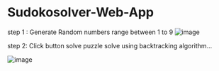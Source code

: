 # Sudokosolver-Web-App

step 1 : Generate Random numbers range between 1 to 9
![image](https://user-images.githubusercontent.com/87563885/193793778-9e05143e-6242-45f7-a9d8-9b8349a8b6bf.png)

step 2: Click button solve puzzle solve using backtracking algorithm...


![image](https://user-images.githubusercontent.com/87563885/193794351-edb44c65-0bc4-49c7-a489-392ff5baaf0f.png)

